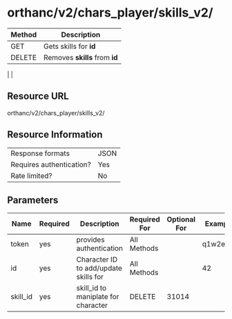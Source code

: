 # orthanc/v2/chars_player/skills_v2/

| Method | Description                    |
| ------ | ------------------------------ |
| GET    | Gets skills for **id**         |
| DELETE | Removes **skills** from **id** |

<!--   | POST                           | Adds **skills** for **id**             | --> |
 <!--   | PUT                            | Replaces value of **skills** on **id** | --> |

## Resource URL
orthanc/v2/chars_player/skills_v2/

## Resource Information
|                          |      |
| ------------------------ | ---- |
| Response formats         | JSON |
| Requires authentication? | Yes  |
| Rate limited?            | No   |

## Parameters
| Name     | Required | Description                           | Required For | Optional For | Example  |
| -------- | -------- | ------------------------------------- | ------------ | ------------ | -------- |
| token    | yes      | provides authentication               | All Methods  |              | q1w2e3r4 |
| id       | yes      | Character ID to add/update skills for | All Methods  |              | 42       |
| skill_id | yes      | skill_id to maniplate for character   | DELETE       | 31014        |          |


